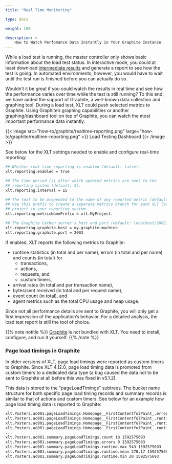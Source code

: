 ```yaml
---
title: "Real Time Monitoring"

type: docs

weight: 100

description: >
    How to Watch Perfomance Data Instantly in Your Graphite Instance
---
```


While a load test is running, the master controller only shows basic information about the load test status. In interactive mode, you could at least download [intermediate results](../../manual/320-test-evaluation#intermediate-results) and generate a report to see how the test is going. In automated environments, however, you would have to wait until the test run is finished before you can actually do so.

Wouldn’t it be great if you could watch the results in real time and see how the performance varies over time while the test is still running? To this end, we have added the support of Graphite, a well-known data collection and graphing tool. During a load test, XLT could push selected metrics to Graphite. Using Graphite’s graphing capabilities or another graphing/dashboard tool on top of Graphite, you can watch the most important performance data instantly:

{{< image src="how-to/graphite/realtime-reporting.png" large="how-to/graphite/realtime-reporting.png" >}}
Load Testing Dashboard
{{< /image >}}

See below for the XLT settings needed to enable and configure real-time reporting:

```bash
## Whether real-time reporting is enabled (default: false).
xlt.reporting.enabled = true

## The time period [s] after which updated metrics are sent to the 
## reporting system (default: 5).
xlt.reporting.interval = 15

## The text to be prepended to the name of any reported metric (default: "").
## Use this prefix to create a separate metrics branch for each XLT load test
## project in your reporting system.
xlt.reporting.metricNamePrefix = xlt.MyProject.

## The Graphite Carbon server's host and port (default: localhost/2003).
xlt.reporting.graphite.host = my.graphite.machine
xlt.reporting.graphite.port = 2003
```
If enabled, XLT reports the following metrics to Graphite:

- runtime statistics (in total and per name), errors (in total and per name) and counts (in total) for
	- transactions,
	- actions,
	- requests, and
	- custom timers,
- arrival rates (in total and per transaction name),
- bytes/sent received (in total and per request name),
- event count (in total), and
- agent metrics such as the total CPU usage and heap usage.

Since not all performance details are sent to Graphite, you will only get a first impression of the application’s behavior. For a detailed analysis, the load test report is still the tool of choice.

{{% note notitle %}}
[Graphite](http://graphite.readthedocs.org/en/latest/install.html) is not bundled with XLT. You need to install, configure, and run it yourself.
{{% /note %}}

### Page load timings in Graphite

In older versions of XLT, page load timings were reported as custom timers to Graphite. Since XLT 4.12.0, page load timing data is promoted from custom timers to a dedicated data type (a bug caused the data not to be sent to Graphite at all before this was fixed in v5.1.2). 

This data is stored to the "pageLoadTimings" subtrees. The bucket name structure for both specific page load timing records and summary records is similar to that of actions and custom timers. See below for an example how page load timing data is reported to Graphite:

```txt
xlt.Posters.ac001.pageLoadTimings.Homepage__FirstContentfulPaint_.errors 0 1592575693
xlt.Posters.ac001.pageLoadTimings.Homepage__FirstContentfulPaint_.runtime.max 543 1592575693
xlt.Posters.ac001.pageLoadTimings.Homepage__FirstContentfulPaint_.runtime.mean 543.00 1592575693
xlt.Posters.ac001.pageLoadTimings.Homepage__FirstContentfulPaint_.runtime.min 543 1592575693
...
xlt.Posters.ac001.summary.pageLoadTimings.count 18 1592575693
xlt.Posters.ac001.summary.pageLoadTimings.errors 0 1592575693
xlt.Posters.ac001.summary.pageLoadTimings.runtime.max 543 1592575693
xlt.Posters.ac001.summary.pageLoadTimings.runtime.mean 270.17 1592575693
xlt.Posters.ac001.summary.pageLoadTimings.runtime.min 20 1592575693